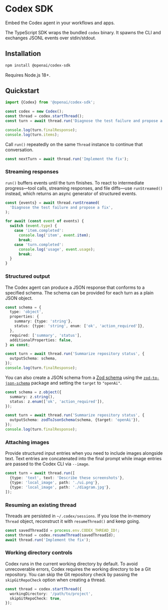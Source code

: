 # Codex SDK

Embed the Codex agent in your workflows and apps.

The TypeScript SDK wraps the bundled `codex` binary. It spawns the CLI and exchanges JSONL events over stdin/stdout.

## Installation

```bash
npm install @openai/codex-sdk
```

Requires Node.js 18+.

## Quickstart

```typescript
import {Codex} from '@openai/codex-sdk';

const codex = new Codex();
const thread = codex.startThread();
const turn = await thread.run('Diagnose the test failure and propose a fix');

console.log(turn.finalResponse);
console.log(turn.items);
```

Call `run()` repeatedly on the same `Thread` instance to continue that conversation.

```typescript
const nextTurn = await thread.run('Implement the fix');
```

### Streaming responses

`run()` buffers events until the turn finishes. To react to intermediate progress—tool calls, streaming responses, and file diffs—use `runStreamed()` instead, which returns an async generator of structured events.

```typescript
const {events} = await thread.runStreamed(
  'Diagnose the test failure and propose a fix',
);

for await (const event of events) {
  switch (event.type) {
    case 'item.completed':
      console.log('item', event.item);
      break;
    case 'turn.completed':
      console.log('usage', event.usage);
      break;
  }
}
```

### Structured output

The Codex agent can produce a JSON response that conforms to a specified schema. The schema can be provided for each turn as a plain JSON object.

```typescript
const schema = {
  type: 'object',
  properties: {
    summary: {type: 'string'},
    status: {type: 'string', enum: ['ok', 'action_required']},
  },
  required: ['summary', 'status'],
  additionalProperties: false,
} as const;

const turn = await thread.run('Summarize repository status', {
  outputSchema: schema,
});
console.log(turn.finalResponse);
```

You can also create a JSON schema from a [Zod schema](https://github.com/colinhacks/zod) using the [`zod-to-json-schema`](https://www.npmjs.com/package/zod-to-json-schema) package and setting the `target` to `"openAi"`.

```typescript
const schema = z.object({
  summary: z.string(),
  status: z.enum(['ok', 'action_required']),
});

const turn = await thread.run('Summarize repository status', {
  outputSchema: zodToJsonSchema(schema, {target: 'openAi'}),
});
console.log(turn.finalResponse);
```

### Attaching images

Provide structured input entries when you need to include images alongside text. Text entries are concatenated into the final prompt while image entries are passed to the Codex CLI via `--image`.

```typescript
const turn = await thread.run([
  {type: 'text', text: 'Describe these screenshots'},
  {type: 'local_image', path: './ui.png'},
  {type: 'local_image', path: './diagram.jpg'},
]);
```

### Resuming an existing thread

Threads are persisted in `~/.codex/sessions`. If you lose the in-memory `Thread` object, reconstruct it with `resumeThread()` and keep going.

```typescript
const savedThreadId = process.env.CODEX_THREAD_ID!;
const thread = codex.resumeThread(savedThreadId);
await thread.run('Implement the fix');
```

### Working directory controls

Codex runs in the current working directory by default. To avoid unrecoverable errors, Codex requires the working directory to be a Git repository. You can skip the Git repository check by passing the `skipGitRepoCheck` option when creating a thread.

```typescript
const thread = codex.startThread({
  workingDirectory: '/path/to/project',
  skipGitRepoCheck: true,
});
```
